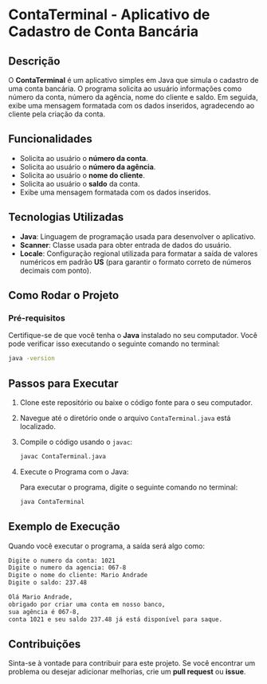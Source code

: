 # ContaTerminal - Aplicativo de Cadastro de Conta Bancária

## Descrição

O **ContaTerminal** é um aplicativo simples em Java que simula o cadastro de uma conta bancária. O programa solicita ao usuário informações como número da conta, número da agência, nome do cliente e saldo. Em seguida, exibe uma mensagem formatada com os dados inseridos, agradecendo ao cliente pela criação da conta.

## Funcionalidades

- Solicita ao usuário o **número da conta**.
- Solicita ao usuário o **número da agência**.
- Solicita ao usuário o **nome do cliente**.
- Solicita ao usuário o **saldo** da conta.
- Exibe uma mensagem formatada com os dados inseridos.

## Tecnologias Utilizadas

- **Java**: Linguagem de programação usada para desenvolver o aplicativo.
- **Scanner**: Classe usada para obter entrada de dados do usuário.
- **Locale**: Configuração regional utilizada para formatar a saída de valores numéricos em padrão **US** (para garantir o formato correto de números decimais com ponto).

## Como Rodar o Projeto

### Pré-requisitos

Certifique-se de que você tenha o **Java** instalado no seu computador. Você pode verificar isso executando o seguinte comando no terminal:

```bash
java -version
```
## Passos para Executar

1. Clone este repositório ou baixe o código fonte para o seu computador.

2. Navegue até o diretório onde o arquivo `ContaTerminal.java` está localizado.

3. Compile o código usando o `javac`:

   ```bash
   javac ContaTerminal.java
   ```
4. Execute o Programa com o Java:

    Para executar o programa, digite o seguinte comando no terminal:

    ```bash
    java ContaTerminal
    ```
## Exemplo de Execução

Quando você executar o programa, a saída será algo como:

```bash
Digite o numero da conta: 1021
Digite o numero da agencia: 067-8
Digite o nome do cliente: Mario Andrade
Digite o saldo: 237.48

Olá Mario Andrade, 
obrigado por criar uma conta em nosso banco, 
sua agência é 067-8, 
conta 1021 e seu saldo 237.48 já está disponível para saque.
```
## Contribuições

Sinta-se à vontade para contribuir para este projeto. Se você encontrar um problema ou desejar adicionar melhorias, crie um **pull request** ou **issue**.

  

